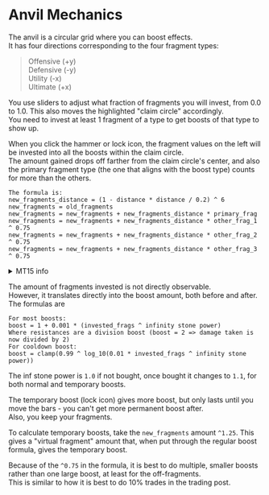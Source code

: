# Anvil Mechanics

The anvil is a circular grid where you can boost effects.<br>
It has four directions corresponding to the four fragment types:<br>
>Offensive (+y)<br>
Defensive (-y)<br>
Utility (-x)<br>
Ultimate (+x)<br>

You use sliders to adjust what fraction of fragments you will invest, from 0.0 to 1.0. This also moves the highlighted "claim circle" accordingly.<br>
You need to invest at least 1 fragment of a type to get boosts of that type to show up.

When you click the hammer or lock icon, the fragment values on the left will be invested into all the boosts within the claim circle.<br>
The amount gained drops off farther from the claim circle's center, and also the primary fragment type (the one that aligns with the boost type) counts for more than the others.<br>
```
The formula is:
new_fragments_distance = (1 - distance * distance / 0.2) ^ 6
new_fragments = old_fragments
new_fragments = new_fragments + new_fragments_distance * primary_frag
new_fragments = new_fragments + new_fragments_distance * other_frag_1 ^ 0.75
new_fragments = new_fragments + new_fragments_distance * other_frag_2 ^ 0.75
new_fragments = new_fragments + new_fragments_distance * other_frag_3 ^ 0.75
```

<details>
  <summary>
    MT15 info
  </summary>
  The perk changes the `^0.75` to `^0.8` in the equation above.<br>
  It also changes the divisor (and the max range) for the distance to 0.25
</details>

The amount of fragments invested is not directly observable.<br>
However, it translates directly into the boost amount, both before and after.<br>
The formulas are
```
For most boosts:
boost = 1 + 0.001 * (invested_frags ^ infinity stone power)
Where resistances are a division boost (boost = 2 => damage taken is now divided by 2)
For cooldown boost:
boost = clamp(0.99 ^ log_10(0.01 * invested_frags ^ infinity stone power))
``` 
The inf stone power is `1.0` if not bought, once bought it changes to `1.1`, for both normal and temporary boosts.

The temporary boost (lock icon) gives more boost, but only lasts until you move the bars - you can't get more permanent boost after.<br>
Also, you keep your fragments.

To calculate temporary boosts, take the `new_fragments` amount `^1.25`. This gives a "virtual fragment" amount that, when put through the regular boost formula, gives the temporary boost.

Because of the `^0.75` in the formula, it is best to do multiple, smaller boosts rather than one large boost, at least for the off-fragments.<br>
This is similar to how it is best to do 10% trades in the trading post.
